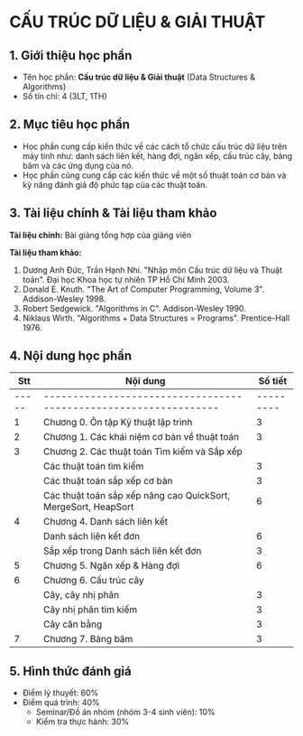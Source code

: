 # CẤU TRÚC DỮ LIỆU & GIẢI THUẬT


## 1. Giới thiệu học phần

* Tên học phần: **Cấu trúc dữ liệu & Giải thuật** (Data Structures & Algorithms)
* Số tín chỉ: 4 (3LT, 1TH)

## 2. Mục tiêu học phần

* Học phần cung cấp kiến thức về các cách tổ chức cấu trúc dữ liệu trên máy tính như: danh sách liên kết, hàng đợi, ngăn xếp, cấu trúc cây, bảng băm và các ứng dụng của nó.
* Học phần cũng cung cấp các kiến thức về một số thuật toán cơ bản và kỹ năng đánh giá độ phức tạp của các thuật toán.

## 3. Tài liệu chính & Tài liệu tham khảo

**Tài liệu chính:** Bài giảng tổng hợp của giảng viên

**Tài liệu tham khảo:**

1. Dương Anh Đức, Trần Hạnh Nhi. "Nhập môn Cấu trúc dữ liệu và Thuật toán". Đại học Khoa học tự nhiên TP Hồ Chí Minh 2003.
2. Donald E. Knuth. "The Art of Computer Programming, Volume 3". Addison-Wesley 1998.
3. Robert Sedgewick. "Algorithms in C". Addison-Wesley 1990.
4. Niklaus Wirth. "Algorithms + Data Structures = Programs". Prentice-Hall 1976.

## 4. Nội dung học phần

| Stt 	| Nội dung                                                       	| Số tiết 	|
|-----	|----------------------------------------------------------------	|---------	|
|-----	|----------------------------------------------------------------	|---------	|
| 1   	| Chương 0. Ôn tập Kỹ thuật lập trình                            	| 3       	|
| 2   	| Chương 1. Các khái niệm cơ bản về thuật toán                   	| 3       	|
| 3   	| Chương 2. Các thuật toán Tìm kiếm và Sắp xếp                   	|         	|
|     	| Các thuật toán tìm kiếm                                        	| 3       	|
|     	| Các thuật toán sắp xếp cơ bản                                  	| 3       	|
|     	| Các thuật toán sắp xếp nâng cao QuickSort, MergeSort, HeapSort 	| 6       	|
| 4   	| Chương 4. Danh sách liên kết                                   	|         	|
|     	| Danh sách liên kết đơn                                         	| 6       	|
|     	| Sắp xếp trong Danh sách liên kết đơn                           	| 3       	|
| 5   	| Chương 5. Ngăn xếp & Hàng đợi                                  	| 6       	|
| 6   	| Chương 6. Cấu trúc cây                                         	|         	|
|     	| Cây, cây nhị phân                                              	| 3       	|
|     	| Cây nhị phân tìm kiếm                                          	| 3       	|
|     	| Cây cân bằng                                                   	| 3       	|
| 7   	| Chương 7. Bảng băm                                             	| 3       	|

## 5. Hình thức đánh giá

* Điểm lý thuyết: 60% 
* Điểm quá trình: 40%
  * Seminar/Đồ án nhóm (nhóm 3-4 sinh viên): 10%
  * Kiểm tra thực hành: 30%
